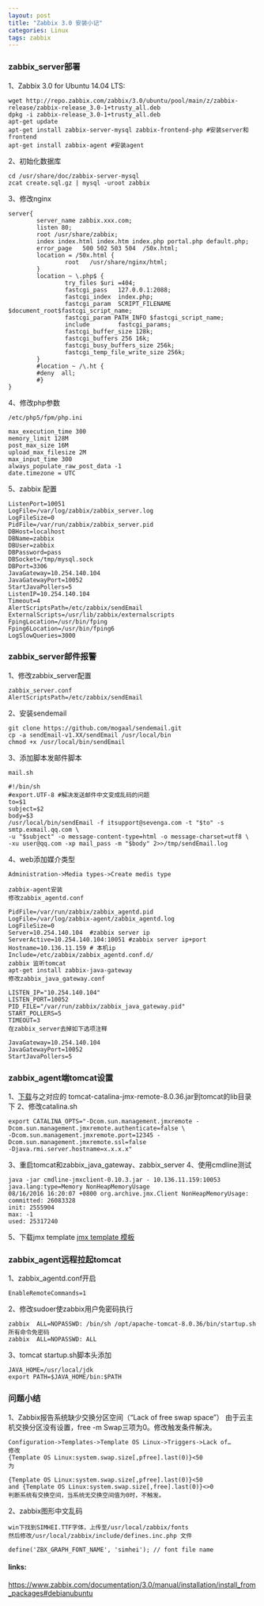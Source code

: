 ```yaml
---
layout: post
title: "Zabbix 3.0 安装小记"
categories: Linux
tags: zabbix
---
```


### zabbix_server部署
1、Zabbix 3.0 for Ubuntu 14.04 LTS:
```
wget http://repo.zabbix.com/zabbix/3.0/ubuntu/pool/main/z/zabbix-release/zabbix-release_3.0-1+trusty_all.deb
dpkg -i zabbix-release_3.0-1+trusty_all.deb
apt-get update
apt-get install zabbix-server-mysql zabbix-frontend-php #安装server和frontend
apt-get install zabbix-agent #安装agent
```
2、初始化数据库
```
cd /usr/share/doc/zabbix-server-mysql
zcat create.sql.gz | mysql -uroot zabbix
```
<!--more-->
3、修改nginx
```
server{
        server_name zabbix.xxx.com;
        listen 80;
        root /usr/share/zabbix;
        index index.html index.htm index.php portal.php default.php;
        error_page   500 502 503 504  /50x.html;
        location = /50x.html {
                root   /usr/share/nginx/html;
        }
        location ~ \.php$ {
                try_files $uri =404;
                fastcgi_pass   127.0.0.1:2088;
                fastcgi_index  index.php;
                fastcgi_param  SCRIPT_FILENAME    $document_root$fastcgi_script_name;
                fastcgi_param PATH_INFO $fastcgi_script_name;
                include        fastcgi_params;
                fastcgi_buffer_size 128k;
                fastcgi_buffers 256 16k;
                fastcgi_busy_buffers_size 256k;
                fastcgi_temp_file_write_size 256k;
        }
        #location ~ /\.ht {
        #deny  all;
        #}
}
```
4、修改php参数
```
/etc/php5/fpm/php.ini

max_execution_time 300
memory_limit 128M
post_max_size 16M
upload_max_filesize 2M
max_input_time 300
always_populate_raw_post_data -1
date.timezone = UTC
```
5、zabbix 配置
```
ListenPort=10051
LogFile=/var/log/zabbix/zabbix_server.log
LogFileSize=0
PidFile=/var/run/zabbix/zabbix_server.pid
DBHost=localhost
DBName=zabbix
DBUser=zabbix
DBPassword=pass
DBSocket=/tmp/mysql.sock
DBPort=3306
JavaGateway=10.254.140.104
JavaGatewayPort=10052
StartJavaPollers=5
ListenIP=10.254.140.104
Timeout=4
AlertScriptsPath=/etc/zabbix/sendEmail
ExternalScripts=/usr/lib/zabbix/externalscripts
FpingLocation=/usr/bin/fping
Fping6Location=/usr/bin/fping6
LogSlowQueries=3000
```
### zabbix_server邮件报警
1、修改zabbix_server配置
```
zabbix_server.conf
AlertScriptsPath=/etc/zabbix/sendEmail
```
2、安装sendemail
```
git clone https://github.com/mogaal/sendemail.git
cp -a sendEmail-v1.XX/sendEmail /usr/local/bin
chmod +x /usr/local/bin/sendEmail
```
3、添加脚本发邮件脚本
```
mail.sh

#!/bin/sh
#export.UTF-8 #解决发送邮件中文变成乱码的问题
to=$1
subject=$2
body=$3
/usr/local/bin/sendEmail -f itsupport@sevenga.com -t "$to" -s smtp.exmail.qq.com \
-u "$subject" -o message-content-type=html -o message-charset=utf8 \
-xu user@qq.com -xp mail_pass -m "$body" 2>>/tmp/sendEmail.log
```
4、web添加媒介类型
```
Administration->Media types->Create medis type

zabbix-agent安装
修改zabbix_agentd.conf

PidFile=/var/run/zabbix/zabbix_agentd.pid
LogFile=/var/log/zabbix-agent/zabbix_agentd.log
LogFileSize=0
Server=10.254.140.104  #zabbix server ip
ServerActive=10.254.140.104:10051 #zabbix server ip+port
Hostname=10.136.11.159 # 本机ip
Include=/etc/zabbix/zabbix_agentd.conf.d/
zabbix 监听tomcat
apt-get install zabbix-java-gateway
修改zabbix_java_gateway.conf

LISTEN_IP="10.254.140.104"
LISTEN_PORT=10052
PID_FILE="/var/run/zabbix/zabbix_java_gateway.pid"
START_POLLERS=5
TIMEOUT=3
在zabbix_server去掉如下选项注释

JavaGateway=10.254.140.104
JavaGatewayPort=10052
StartJavaPollers=5
```

### zabbix_agent端tomcat设置
1、[下载](http://repo2.maven.org/maven2/org/apache/tomcat/tomcat-catalina-jmx-remote/)与之对应的
tomcat-catalina-jmx-remote-8.0.36.jar到tomcat的lib目录下
2、修改catalina.sh
```
export CATALINA_OPTS="-Dcom.sun.management.jmxremote -Dcom.sun.management.jmxremote.authenticate=false \
-Dcom.sun.management.jmxremote.port=12345 -Dcom.sun.management.jmxremote.ssl=false
-Djava.rmi.server.hostname=x.x.x.x"
```
3、重启tomcat和zabbix_java_gateway、zabbix_server
4、使用cmdline测试
```
java -jar cmdline-jmxclient-0.10.3.jar - 10.136.11.159:10053 java.lang:type=Memory NonHeapMemoryUsage
08/16/2016 16:20:07 +0800 org.archive.jmx.Client NonHeapMemoryUsage:
committed: 26083328
init: 2555904
max: -1
used: 25317240
```
5、下载jmx template
[jmx template 模板](https://raw.githubusercontent.com/lyln/Shell/master/zabbix/Templates/JMX_templates.xml)

### zabbix_agent远程拉起tomcat
1、zabbix_agentd.conf开启
```
EnableRemoteCommands=1
```
2、修改sudoer使zabbix用户免密码执行
```
zabbix  ALL=NOPASSWD: /bin/sh /opt/apache-tomcat-8.0.36/bin/startup.sh
所有命令免密码
zabbix  ALL=NOPASSWD: ALL
```
3、tomcat startup.sh脚本头添加
```
JAVA_HOME=/usr/local/jdk
export PATH=$JAVA_HOME/bin:$PATH
```
### 问题小结
1、Zabbix报告系统缺少交换分区空间（“Lack of free swap space”）
由于云主机交换分区没有设置，free -m Swap三项为0。修改触发条件解决。
```
Configuration->Templates->Template OS Linux->Triggers->Lack of…
修改
{Template OS Linux:system.swap.size[,pfree].last(0)}<50
为

{Template OS Linux:system.swap.size[,pfree].last(0)}<50
and {Template OS Linux:system.swap.size[,free].last(0)}<>0
判断系统有交换空间，当系统无交换空间值为0时，不触发。
```
2、zabbix图形中文乱码
```
win下找到SIMHEI.TTF字体，上传至/usr/local/zabbix/fonts
然后修改/usr/local/zabbix/include/defines.inc.php 文件

define('ZBX_GRAPH_FONT_NAME', 'simhei'); // font file name
```
#### links:
<https://www.zabbix.com/documentation/3.0/manual/installation/install_from_packages#debianubuntu>